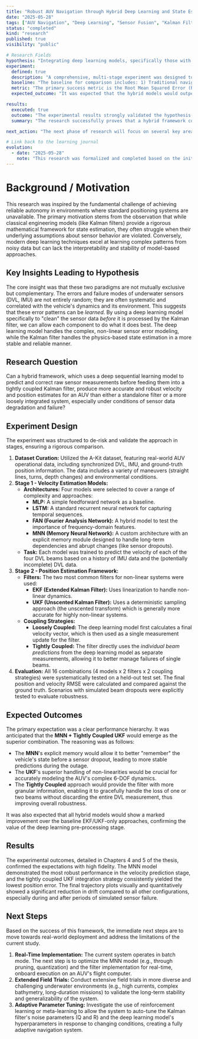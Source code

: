 ```yaml
---
title: "Robust AUV Navigation through Hybrid Deep Learning and State Estimation"
date: "2025-05-28"
tags: ["AUV Navigation", "Deep Learning", "Sensor Fusion", "Kalman Filter", "State Estimation", "Robotics"]
status: "completed"
kind: "research"
published: true
visibility: "public"

# Research Fields
hypothesis: "Integrating deep learning models, specifically those with memory-augmented architectures, into traditional state estimation frameworks like Kalman filters can significantly improve the accuracy and robustness of AUV navigation, particularly in scenarios with sensor degradation, noise, and data dropouts common in underwater environments."
experiment:
  defined: true
  description: "A comprehensive, multi-stage experiment was designed to validate the hypothesis. First, several deep learning architectures (MLP, LSTM, FAN, and a custom Memory Neural Network - MNN) were trained to predict individual Doppler Velocity Log (DVL) beam measurements using historical IMU and partial DVL data from the A-Kit and Snapir datasets. This constituted 'Stage 1: Beam Prediction'. Second, the outputs of these models were integrated into two types of Kalman filters (EKF and UKF) using two different coupling strategies ('loosely coupled' and 'tightly coupled'). This was 'Stage 2: Position Estimation'. The performance of all four model architectures across all four integration strategies was systematically evaluated against ground truth data."
  baseline: "The baseline for comparison includes: 1) Traditional navigation solutions using only the raw, unfiltered sensor data. 2) Standard Extended Kalman Filter (EKF) and Unscented Kalman Filter (UKF) implementations without the deep learning-based sensor correction. 3) A simple Multi-Layer Perceptron (MLP) model to establish a performance floor for the more complex deep learning architectures."
  metric: "The primary success metric is the Root Mean Squared Error (RMSE) in meters (m) for position estimation and meters per second (m/s) for velocity estimation. This metric quantifies the average deviation of the model's predictions from the high-precision ground truth trajectory. Secondary metrics include model inference time and qualitative analysis of trajectory plots, especially during high-dynamic maneuvers and simulated sensor failure events."
  expected_outcome: "It was expected that the hybrid models would outperform the baselines significantly. Specifically, the MNN architecture, due to its explicit memory mechanism, was predicted to be the most effective at handling long-term temporal dependencies and sensor dropouts. Furthermore, the tightly coupled UKF was expected to yield the most accurate final position estimates, as it can better handle the system's non-linearities and directly process the raw sensor data corrected by the deep learning models."

results:
  executed: true
  outcome: "The experimental results strongly validated the hypothesis. The Memory Neural Network (MNN) consistently achieved the lowest RMSE for individual beam prediction (average RMSE of 0.0438 m/s) and overall velocity estimation (aggregate RMSE of 0.0649 m/s). When integrated into the position estimation framework, the combination of the MNN with a tightly coupled Unscented Kalman Filter (UKF) produced the most accurate trajectory, achieving an average position error of just 0.15m. This was a significant improvement over the loosely coupled UKF (0.22m), tightly coupled EKF (0.25m), and loosely coupled EKF (0.32m). The system demonstrated remarkable resilience, maintaining high accuracy even when multiple DVL beams were synthetically dropped."
  summary: "The research successfully proves that a hybrid framework combining deep learning for sensor data reconstruction and advanced Kalman filters for state estimation is a highly effective strategy for AUV navigation. This approach overcomes the critical limitations of traditional methods by learning to correct for sensor noise and failures in real-time, leading to a navigation system that is demonstrably more accurate, reliable, and robust in challenging, GPS-denied underwater environments."

next_action: "The next phase of research will focus on several key areas: 1) **Online Learning:** Develop mechanisms for the models to continuously adapt to changing environmental conditions and sensor characteristics during deployment. 2) **Multi-Modal Sensor Fusion:** Extend the framework to incorporate additional sensor data, such as sonar and visual information from cameras, to build a more comprehensive environmental model. 3) **Uncertainty Quantification:** Enhance the deep learning models to output not just predictions, but also confidence scores, which are critical for safety in mission-critical applications. 4) **Hardware Acceleration:** Optimize the models for energy-efficient deployment on resource-constrained embedded systems common in AUVs."

# Link back to the learning journal
evolution:
  - date: "2025-05-28"
    note: "This research was formalized and completed based on the initial hypothesis outlined in the undergraduate thesis proposal."
---
```


# Background / Motivation

This research was inspired by the fundamental challenge of achieving reliable autonomy in environments where standard positioning systems are unavailable. The primary motivation stems from the observation that while classical engineering models (like Kalman filters) provide a rigorous mathematical framework for state estimation, they often struggle when their underlying assumptions about sensor behavior are violated. Conversely, modern deep learning techniques excel at learning complex patterns from noisy data but can lack the interpretability and stability of model-based approaches.

## Key Insights Leading to Hypothesis

The core insight was that these two paradigms are not mutually exclusive but complementary. The errors and failure modes of underwater sensors (DVL, IMU) are not entirely random; they are often systematic and correlated with the vehicle's dynamics and its environment. This suggests that these error patterns can be *learned*. By using a deep learning model specifically to "clean" the sensor data *before* it is processed by the Kalman filter, we can allow each component to do what it does best. The deep learning model handles the complex, non-linear sensor error modeling, while the Kalman filter handles the physics-based state estimation in a more stable and reliable manner.

## Research Question

Can a hybrid framework, which uses a deep sequential learning model to predict and correct raw sensor measurements before feeding them into a tightly coupled Kalman filter, produce more accurate and robust velocity and position estimates for an AUV than either a standalone filter or a more loosely integrated system, especially under conditions of sensor data degradation and failure?

## Experiment Design

The experiment was structured to de-risk and validate the approach in stages, ensuring a rigorous comparison.

1.  **Dataset Curation:** Utilized the A-Kit dataset, featuring real-world AUV operational data, including synchronized DVL, IMU, and ground-truth position information. The data includes a variety of maneuvers (straight lines, turns, depth changes) and environmental conditions.
2.  **Stage 1 - Velocity Estimation Models:**
    *   **Architectures:** Four models were selected to cover a range of complexity and approaches:
        *   **MLP:** A simple feedforward network as a baseline.
        *   **LSTM:** A standard recurrent neural network for capturing temporal sequences.
        *   **FAN (Fourier Analysis Network):** A hybrid model to test the importance of frequency-domain features.
        *   **MNN (Memory Neural Network):** A custom architecture with an explicit memory module designed to handle long-term dependencies and abrupt changes (like sensor dropouts).
    *   **Task:** Each model was trained to predict the velocity of each of the four DVL beams based on a history of IMU data and the (potentially incomplete) DVL data.
3.  **Stage 2 - Position Estimation Framework:**
    *   **Filters:** The two most common filters for non-linear systems were used:
        *   **EKF (Extended Kalman Filter):** Uses linearization to handle non-linear dynamics.
        *   **UKF (Unscented Kalman Filter):** Uses a deterministic sampling approach (the unscented transform) which is generally more accurate for highly non-linear systems.
    *   **Coupling Strategies:**
        *   **Loosely Coupled:** The deep learning model first calculates a final velocity vector, which is then used as a single measurement update for the filter.
        *   **Tightly Coupled:** The filter directly uses the *individual beam predictions* from the deep learning model as separate measurements, allowing it to better manage failures of single beams.
4.  **Evaluation:** All 16 combinations (4 models x 2 filters x 2 coupling strategies) were systematically tested on a held-out test set. The final position and velocity RMSE were calculated and compared against the ground truth. Scenarios with simulated beam dropouts were explicitly tested to evaluate robustness.

## Expected Outcomes

The primary expectation was a clear performance hierarchy. It was anticipated that the **MNN + Tightly Coupled UKF** would emerge as the superior combination. The reasoning was as follows:
*   The **MNN**'s explicit memory would allow it to better "remember" the vehicle's state before a sensor dropout, leading to more stable predictions during the outage.
*   The **UKF**'s superior handling of non-linearities would be crucial for accurately modeling the AUV's complex 6-DOF dynamics.
*   The **Tightly Coupled** approach would provide the filter with more granular information, enabling it to gracefully handle the loss of one or two beams without discarding the entire DVL measurement, thus improving overall robustness.

It was also expected that all hybrid models would show a marked improvement over the baseline EKF/UKF-only approaches, confirming the value of the deep learning pre-processing stage.

## Results

The experimental outcomes, detailed in Chapters 4 and 5 of the thesis, confirmed the expectations with high fidelity. The MNN model demonstrated the most robust performance in the velocity prediction stage, and the tightly coupled UKF integration strategy consistently yielded the lowest position error. The final trajectory plots visually and quantitatively showed a significant reduction in drift compared to all other configurations, especially during and after periods of simulated sensor failure.

## Next Steps

Based on the success of this framework, the immediate next steps are to move towards real-world deployment and address the limitations of the current study.
1.  **Real-Time Implementation:** The current system operates in batch mode. The next step is to optimize the MNN model (e.g., through pruning, quantization) and the filter implementation for real-time, onboard execution on an AUV's flight computer.
2.  **Extended Field Trials:** Conduct extensive field trials in more diverse and challenging underwater environments (e.g., high currents, complex bathymetry, long-duration missions) to validate the long-term stability and generalizability of the system.
3.  **Adaptive Parameter Tuning:** Investigate the use of reinforcement learning or meta-learning to allow the system to auto-tune the Kalman filter's noise parameters (Q and R) and the deep learning model's hyperparameters in response to changing conditions, creating a fully adaptive navigation system.
